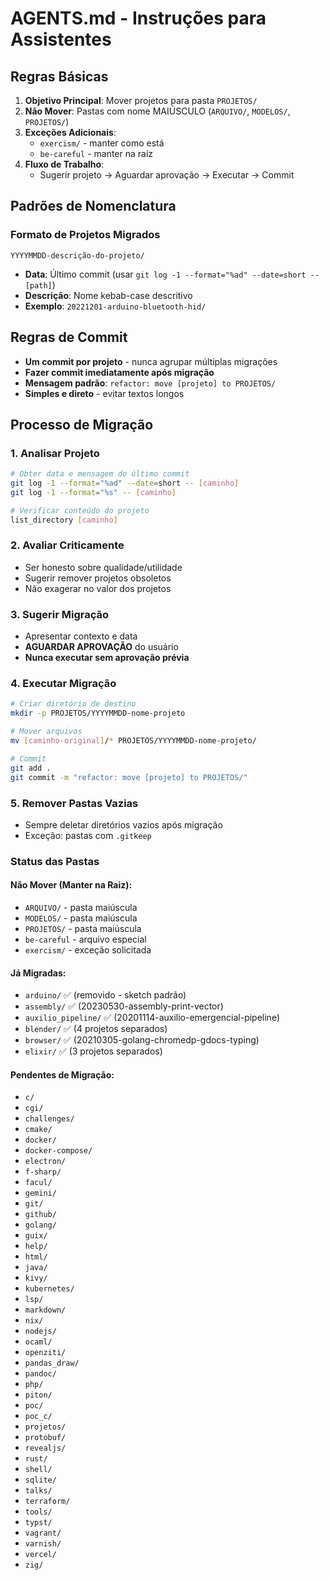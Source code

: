 # AGENTS.md - Instruções para Assistentes

## Regras Básicas

1. **Objetivo Principal**: Mover projetos para pasta `PROJETOS/`
2. **Não Mover**: Pastas com nome MAIÚSCULO (`ARQUIVO/`, `MODELOS/`, `PROJETOS/`)
3. **Exceções Adicionais**: 
   - `exercism/` - manter como está
   - `be-careful` - manter na raiz
4. **Fluxo de Trabalho**:
   - Sugerir projeto → Aguardar aprovação → Executar → Commit

## Padrões de Nomenclatura

### Formato de Projetos Migrados
```
YYYYMMDD-descrição-do-projeto/
```

- **Data**: Último commit (usar `git log -1 --format="%ad" --date=short -- [path]`)
- **Descrição**: Nome kebab-case descritivo
- **Exemplo**: `20221201-arduino-bluetooth-hid/`

## Regras de Commit

- **Um commit por projeto** - nunca agrupar múltiplas migrações
- **Fazer commit imediatamente após migração**
- **Mensagem padrão**: `refactor: move [projeto] to PROJETOS/`
- **Simples e direto** - evitar textos longos

## Processo de Migração

### 1. Analisar Projeto
```bash
# Obter data e mensagem do último commit
git log -1 --format="%ad" --date=short -- [caminho]
git log -1 --format="%s" -- [caminho]

# Verificar conteúdo do projeto
list_directory [caminho]
```

### 2. Avaliar Criticamente
- Ser honesto sobre qualidade/utilidade
- Sugerir remover projetos obsoletos
- Não exagerar no valor dos projetos

### 3. Sugerir Migração
- Apresentar contexto e data
- **AGUARDAR APROVAÇÃO** do usuário
- **Nunca executar sem aprovação prévia**

### 4. Executar Migração
```bash
# Criar diretório de destino
mkdir -p PROJETOS/YYYYMMDD-nome-projeto

# Mover arquivos
mv [caminho-original]/* PROJETOS/YYYYMMDD-nome-projeto/

# Commit
git add .
git commit -m "refactor: move [projeto] to PROJETOS/"
```

### 5. Remover Pastas Vazias
- Sempre deletar diretórios vazios após migração
- Exceção: pastas com `.gitkeep`

### Status das Pastas

#### Não Mover (Manter na Raiz):
- `ARQUIVO/` - pasta maiúscula
- `MODELOS/` - pasta maiúscula  
- `PROJETOS/` - pasta maiúscula
- `be-careful` - arquivo especial
- `exercism/` - exceção solicitada

#### Já Migradas:
- `arduino/` ✅ (removido - sketch padrão)
- `assembly/` ✅ (20230530-assembly-print-vector)
- `auxilio_pipeline/` ✅ (20201114-auxilio-emergencial-pipeline)
- `blender/` ✅ (4 projetos separados)
- `browser/` ✅ (20210305-golang-chromedp-gdocs-typing)
- `elixir/` ✅ (3 projetos separados)

#### Pendentes de Migração:
- `c/`
- `cgi/` 
- `challenges/`
- `cmake/`
- `docker/`
- `docker-compose/`
- `electron/`
- `f-sharp/`
- `facul/`
- `gemini/`
- `git/`
- `github/`
- `golang/`
- `guix/`
- `help/`
- `html/`
- `java/`
- `kivy/`
- `kubernetes/`
- `lsp/`
- `markdown/`
- `nix/`
- `nodejs/`
- `ocaml/`
- `openziti/`
- `pandas_draw/`
- `pandoc/`
- `php/`
- `piton/`
- `poc/`
- `poc_c/`
- `projetos/`
- `protobuf/`
- `revealjs/`
- `rust/`
- `shell/`
- `sqlite/`
- `talks/`
- `terraform/`
- `tools/`
- `typst/`
- `vagrant/`
- `varnish/`
- `vercel/`
- `zig/`
